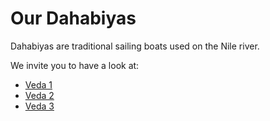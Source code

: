 # Our Dahabiyas

Dahabiyas are traditional sailing boats used on the Nile river. 

We invite you to have a look at: 
- [Veda 1](veda1)
- [Veda 2](veda2)
- [Veda 3](veda3)


